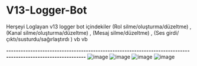 # V13-Logger-Bot
Herşeyi Loglayan v13 logger bot içindekiler  (Rol silme/oluşturma/düzeltme) ,(Kanal silme/oluşturma/düzeltme) , (Mesaj silme/düzeltme) , (Ses girdi/çıktı/susturdu/sağırlaştırdı ) vb vb 

**-------------------------------------------------------------------------------------------------------------**
![image](https://user-images.githubusercontent.com/104096743/187068326-c3432994-5595-462d-9de5-90d2ce3cc9b2.png)
![image](https://user-images.githubusercontent.com/104096743/187068337-0ad28716-273e-4b99-b52c-f777ab569902.png)
![image](https://user-images.githubusercontent.com/104096743/187068356-4c8e8f30-7bb9-40b7-a14f-3a83adaf3841.png)
![image](https://user-images.githubusercontent.com/104096743/187068375-4db623f1-1c5a-4a8a-844a-d4c786b2b295.png)
